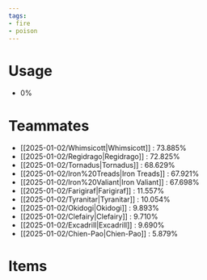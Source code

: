 ```yaml
---
tags:
- fire
- poison
---
```

# Usage
- 0%
# Teammates
- [[2025-01-02/Whimsicott|Whimsicott]] : 73.885%
- [[2025-01-02/Regidrago|Regidrago]] : 72.825%
- [[2025-01-02/Tornadus|Tornadus]] : 68.629%
- [[2025-01-02/Iron%20Treads|Iron Treads]] : 67.921%
- [[2025-01-02/Iron%20Valiant|Iron Valiant]] : 67.698%
- [[2025-01-02/Farigiraf|Farigiraf]] : 11.557%
- [[2025-01-02/Tyranitar|Tyranitar]] : 10.054%
- [[2025-01-02/Okidogi|Okidogi]] : 9.893%
- [[2025-01-02/Clefairy|Clefairy]] : 9.710%
- [[2025-01-02/Excadrill|Excadrill]] : 9.690%
- [[2025-01-02/Chien-Pao|Chien-Pao]] : 5.879%
# Items